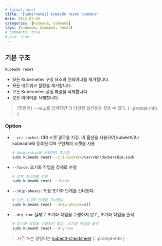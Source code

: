 ```yaml
---
# layout: post
title: "[Kubernetes] kubeadm reset command"
date: 2022-07-03
categories: [Kubeadm, Command]
tags: [kubeadm, Command, reset]
# comments: true
# pin: true
---
```


## 기본 구조

```bash
kubeadm reset
```

- 모든 Kubernetes 구성 요소와 컨테이너를 제거합니다.
- 모든 네트워크 설정을 제거합니다.
- 모든 Kubernetes 설정 파일을 삭제합니다.
- 모든 데이터를 삭제합니다.

> [명령어] `--help`를 입력하면 더 다양한 옵션들을 찾을 수 있다.
{: .prompt-info }

### Option

- `--cri-socket`: CRI 소켓 경로를 지정. 이 옵션을 사용하여 kubelet이나 kubeadm에 등록된 CRI 구현체의 소켓을 사용
    ```bash
    # dockershim을 사용하여 초기화
    sudo kubeadm reset --cri-socket=/var/run/dockershim.sock
    ```

- `--force`: 초기화 작업을 강제로 수행
    ```bash
    # 강제 초기화를 수행
    sudo kubeadm reset --force
    ```

- `--skip-phases`: 특정 초기화 단계를 건너뛴다.
    ```bash
    # 모든 초기화 단계를 건너뛴다.
    sudo kubeadm reset --skip-phases=all
    ```

- `--dry-run`: 실제로 초기화 작업을 수행하지 않고, 초기화 작업을 출력
    ```bash
    # 초기화 작업을 수행하지 않고, 초기화 작업을 출력
    sudo kubeadm reset --dry-run
    ```

> 자주 쓰는 명령어는 [kubectl-cheatsheet](https://kubernetes.io/docs/reference/kubectl/cheatsheet/)
{: .prompt-info }